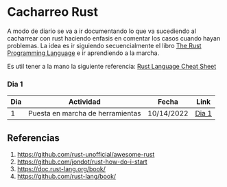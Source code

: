 # Cacharreo Rust

A modo de diario se va a ir documentando lo que va sucediendo al cacharrear con rust haciendo enfasis en comentar los casos cuando hayan problemas. La idea es ir siguiendo secuencialmente el libro [The Rust Programming Language](https://doc.rust-lang.org/book/title-page.html) e ir aprendiendo a la marcha. 

Es util tener a la mano la siguiente referencia: [Rust Language Cheat Sheet](https://cheats.rs/)

### Dia 1

|Dia|Actividad|Fecha|Link|
|---|---|---|---|
|1|Puesta en marcha de herramientas|10/14/2022|[Dia 1](./dia1/)|

## Referencias

1. https://github.com/rust-unofficial/awesome-rust
2. https://github.com/jondot/rust-how-do-i-start
3. https://doc.rust-lang.org/book/
4. https://github.com/rust-lang/book/
